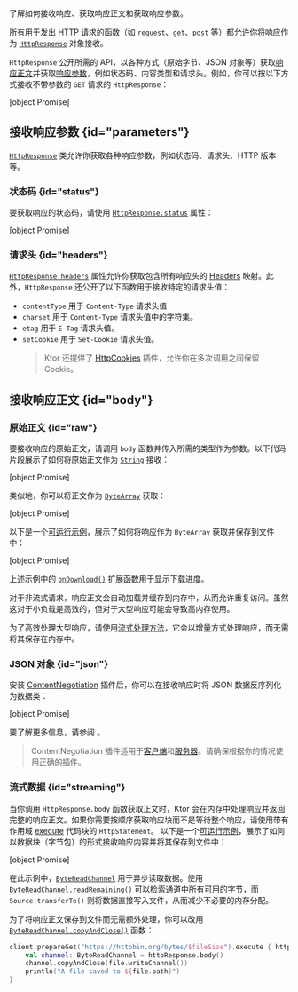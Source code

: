 [//]: # (title: 接收响应)

<show-structure for="chapter" depth="2"/>

<link-summary>
了解如何接收响应、获取响应正文和获取响应参数。
</link-summary>

所有用于[发出 HTTP 请求](client-requests.md)的函数（如 `request`、`get`、`post` 等）都允许你将响应作为 [`HttpResponse`](https://api.ktor.io/ktor-client/ktor-client-core/io.ktor.client.statement/-http-response/index.html) 对象接收。

`HttpResponse` 公开所需的 API，以各种方式（原始字节、JSON 对象等）获取[响应正文](#body)并获取[响应参数](#parameters)，例如状态码、内容类型和请求头。例如，你可以按以下方式接收不带参数的 `GET` 请求的 `HttpResponse`：

[object Promise]

## 接收响应参数 {id="parameters"}

[`HttpResponse`](https://api.ktor.io/ktor-client/ktor-client-core/io.ktor.client.statement/-http-response/index.html) 类允许你获取各种响应参数，例如状态码、请求头、HTTP 版本等。

### 状态码 {id="status"}

要获取响应的状态码，请使用 [`HttpResponse.status`](https://api.ktor.io/ktor-client/ktor-client-core/io.ktor.client.statement/-http-response/status.html) 属性：

[object Promise]

### 请求头 {id="headers"}

[`HttpResponse.headers`](https://api.ktor.io/ktor-client/ktor-client-core/io.ktor.client.statement/-http-response/index.html) 属性允许你获取包含所有响应头的 [Headers](https://api.ktor.io/ktor-http/io.ktor.http/-headers/index.html) 映射。此外，`HttpResponse` 还公开了以下函数用于接收特定的请求头值：

* `contentType` 用于 `Content-Type` 请求头值
* `charset` 用于 `Content-Type` 请求头值中的字符集。
* `etag` 用于 `E-Tag` 请求头值。
* `setCookie` 用于 `Set-Cookie` 请求头值。
  > Ktor 还提供了 [HttpCookies](client-cookies.md) 插件，允许你在多次调用之间保留 Cookie。

## 接收响应正文 {id="body"}

### 原始正文 {id="raw"}

要接收响应的原始正文，请调用 `body` 函数并传入所需的类型作为参数。以下代码片段展示了如何将原始正文作为 [`String`](https://kotlinlang.org/api/latest/jvm/stdlib/kotlin/-string/) 接收：

[object Promise]

类似地，你可以将正文作为 [`ByteArray`](https://kotlinlang.org/api/latest/jvm/stdlib/kotlin/-byte-array/) 获取：

[object Promise]

以下是一个[可运行示例](https://github.com/ktorio/ktor-documentation/tree/%ktor_version%/codeSnippets/snippets/client-download-file)，展示了如何将响应作为 `ByteArray` 获取并保存到文件中：

[object Promise]

上述示例中的 [`onDownload()`](https://api.ktor.io/ktor-client/ktor-client-core/io.ktor.client.plugins/on-download.html) 扩展函数用于显示下载进度。

对于非流式请求，响应正文会自动加载并缓存到内存中，从而允许重复访问。虽然这对于小负载是高效的，但对于大型响应可能会导致高内存使用。

为了高效处理大型响应，请使用[流式处理方法](#streaming)，它会以增量方式处理响应，而无需将其保存在内存中。

### JSON 对象 {id="json"}

安装 [ContentNegotiation](client-serialization.md) 插件后，你可以在接收响应时将 JSON 数据反序列化为数据类：

[object Promise]

要了解更多信息，请参阅 [](client-serialization.md#receive_send_data)。

> ContentNegotiation 插件适用于[客户端](client-serialization.md)和[服务器](server-serialization.md)。请确保根据你的情况使用正确的插件。

### 流式数据 {id="streaming"}

当你调用 `HttpResponse.body` 函数获取正文时，Ktor 会在内存中处理响应并返回完整的响应正文。如果你需要按顺序获取响应块而不是等待整个响应，请使用带有作用域 [execute](https://api.ktor.io/ktor-client/ktor-client-core/io.ktor.client.statement/-http-statement/execute.html) 代码块的 `HttpStatement`。
以下是一个[可运行示例](https://github.com/ktorio/ktor-documentation/tree/%ktor_version%/codeSnippets/snippets/client-download-streaming)，展示了如何以数据块（字节包）的形式接收响应内容并将其保存到文件中：

[object Promise]

在此示例中，[`ByteReadChannel`](https://api.ktor.io/ktor-io/io.ktor.utils.io/-byte-read-channel/index.html) 用于异步读取数据。使用 `ByteReadChannel.readRemaining()` 可以检索通道中所有可用的字节，而 `Source.transferTo()` 则将数据直接写入文件，从而减少不必要的内存分配。

为了将响应正文保存到文件而无需额外处理，你可以改用 [`ByteReadChannel.copyAndClose()`](https://api.ktor.io/ktor-io/io.ktor.utils.io/copy-and-close.html) 函数：

```Kotlin
client.prepareGet("https://httpbin.org/bytes/$fileSize").execute { httpResponse ->
    val channel: ByteReadChannel = httpResponse.body()
    channel.copyAndClose(file.writeChannel())
    println("A file saved to ${file.path}")
}
```